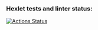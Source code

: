 ### Hexlet tests and linter status:
[![Actions Status](https://github.com/Sqqq2911/python-project-49/workflows/hexlet-check/badge.svg)](https://github.com/Sqqq2911/python-project-49/actions)